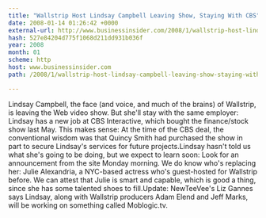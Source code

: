 ```yaml
---
title: "Wallstrip Host Lindsay Campbell Leaving Show, Staying With CBS"
date: 2008-01-14 01:26:42 +0000
external-url: http://www.businessinsider.com/2008/1/wallstrip-host-lindsay-campbell-leaving-show-staying-with-cbs
hash: 527e84204d775f1068d211dd931b036f
year: 2008
month: 01
scheme: http
host: www.businessinsider.com
path: /2008/1/wallstrip-host-lindsay-campbell-leaving-show-staying-with-cbs

---
```


Lindsay Campbell, the face (and voice, and much of the brains) of Wallstrip, is leaving the Web video show. But she'll stay with the same employer: Lindsay has a new job at CBS Interactive, which bought the finance/stock show last May. This makes sense: At the time of the CBS deal, the conventional wisdom was that Quincy Smith had purchased the show in part to secure Lindsay's services for future projects.Lindsay hasn't told us what she's going to be doing, but we expect to learn soon: Look for an announcement from the site Monday morning. We do know who's replacing her: Julie Alexandria, a NYC-based actress who's guest-hosted for Wallstrip before. We can attest that Julie is smart and capable, which is good a thing, since she has some talented shoes to fill.Update: NewTeeVee's Liz Gannes says Lindsay, along with Wallstrip producers Adam Elend and Jeff Marks, will be working on something called Moblogic.tv.
